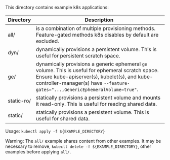This directory contains example k8s applications:

|Directory|Description|
|---|---|
|all/      |is a combination of multiple provisioning methods. Feature-gated methods k8s disables by default are excluded.|
|dyn/      |dynamically provisions a persistent volume.  This is useful for persistent scratch space.|
|ge/       |dynamically provisions a generic ephemeral `ge` volume.  This is useful for ephemeral scratch space.  Ensure kube-apiserver(s), kubelet(s), and kube-controller-manager(s) have `--feature-gates="...,GenericEphemeralVolume=true"`.|
|static-ro/|statically provisions a persistent volume and mounts it read-only.  This is useful for reading shared data.|
|static/   |statically provisions a persistent volume.  This is useful for shared data.|

Usage: `kubectl apply -f ${EXAMPLE_DIRECTORY}`

Warning:  The `all/` example shares content from other examples.  It may be necessary to remove, `kubectl delete -f ${EXAMPLE_DIRECTORY}`, other examples before applying `all/`.
